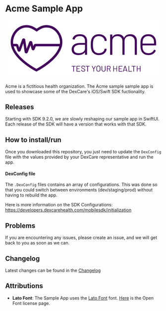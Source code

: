 # Acme Sample App

![Image](logo.png)

Acme is a fictitious health organization. The Acme sample sample app is used to showcase some of the DexCare's iOS/Swift SDK fuctionality.

## Releases

Starting with SDK 9.2.0, we are slowly reshaping our sample app in SwiftUI. Each release of the SDK will have a version that works with that SDK.

## How to install/run

Once you downloaded this repository, you just need to update the `DexConfig` file with the values provided by your DexCare representative and run the app.  

#### DexConfig file

The `.DexConfig` files contains an array of configurations. This was done so that you could switch between environments (dev/staging/prod) without having to rebuild the app. 

Here is more information on the SDK Configurations: https://developers.dexcarehealth.com/mobilesdk/initialization

## Problems

If you are encountering any issues, please create an issue, and we will get back to you as soon as we can.

## Changelog

Latest changes can be found in the [Changelog](changelog.md)

## Attributions

* **Lato Font**: The Sample App uses the [Lato Font](https://fonts.google.com/specimen/Lato) font. [Here](https://scripts.sil.org/cms/scripts/page.php?site_id=nrsi&id=OFL) is the Open Font license page.
